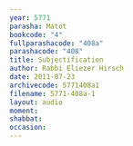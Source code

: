 ```yaml
---
year: 5771
parasha: Matot
bookcode: "4"
fullparashacode: "408a"
parashacode: "408"
title: Subjectification
author: Rabbi Eliezer Hirsch
date: 2011-07-23
archivecode: 5771408a1
filename: 5771-408a-1
layout: audio
moment: 
shabbat: 
occasion: 
---
```

